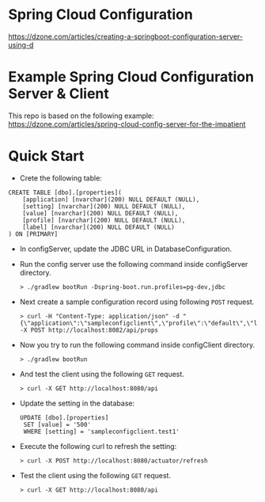 # Spring Cloud Configuration
https://dzone.com/articles/creating-a-springboot-configuration-server-using-d

# Example Spring Cloud Configuration Server & Client
This repo is based on the following example:
https://dzone.com/articles/spring-cloud-config-server-for-the-impatient

# Quick Start
- Crete the following table:
```
CREATE TABLE [dbo].[properties](  
	[application] [nvarchar](200) NULL DEFAULT (NULL),  
	[setting] [nvarchar](200) NULL DEFAULT (NULL),  
	[value] [nvarchar](200) NULL DEFAULT (NULL),  
	[profile] [nvarchar](200) NULL DEFAULT (NULL),  
	[label] [nvarchar](200) NULL DEFAULT (NULL)  
) ON [PRIMARY]
```

- In configServer, update the JDBC URL in DatabaseConfiguration.

- Run the config server use the following command inside configServer directory.
    ```
    > ./gradlew bootRun -Dspring-boot.run.profiles=pg-dev,jdbc
    ```

- Next create a sample configuration record using following `POST` request.
    ```
    > curl -H "Content-Type: application/json" -d "{\"application\":\"sampleconfigclient\",\"profile\":\"default\",\"label\":\"master\",\"setting\":\"sampleconfigclient.test1\",\"value\":99}" -X POST http://localhost:8082/api/props
    ```

- Now you try to run the following command inside configClient directory.
    ```
    > ./gradlew bootRun
    ```
- And test the client using the following `GET` request.
    ```
    > curl -X GET http://localhost:8080/api
    ```
- Update the setting in the database:
    ```
    UPDATE [dbo].[properties]
     SET [value] = '500'
     WHERE [setting] = 'sampleconfigclient.test1'
    ```
- Execute the following curl to refresh the setting:
    ```
    > curl -X POST http://localhost:8080/actuator/refresh
    ```
 - Test the client using the following `GET` request.
     ```
     > curl -X GET http://localhost:8080/api
     ```